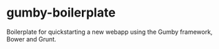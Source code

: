 gumby-boilerplate
=================

Boilerplate for quickstarting a new webapp using the Gumby framework, Bower and Grunt.
